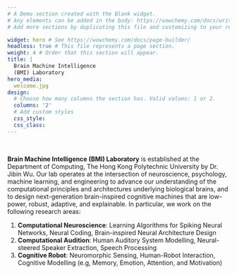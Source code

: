 ```yaml
---
# A Demo section created with the Blank widget.
# Any elements can be added in the body: https://wowchemy.com/docs/writing-markdown-latex/
# Add more sections by duplicating this file and customizing to your requirements.

widget: hero # See https://wowchemy.com/docs/page-builder/
headless: true # This file represents a page section.
weight: 4 # Order that this section will appear.
title: |
  Brain Machine Intelligence 
  (BMI) Laboratory
hero_media: 
  welcome.jpg
design:
  # Choose how many columns the section has. Valid values: 1 or 2.
  columns: '2'
  # Add custom styles
  css_style:
  css_class:
---
```


<br>

**Brain Machine Intelligence (BMI) Laboratory** is established at the Department of Computing, The Hong Kong Polytechnic University by Dr. Jibin Wu. Our lab operates at the intersection of neuroscience, psychology, machine learning, and engineering to advance our understanding of the computational principles and architectures underlying biological brains, and to design next-generation brain-inspired cognitive machines that are low-power, robust, adaptive, and explainable. In particular, we work on the following research areas:
1. **Computational Neuroscience**: Learning Algorithms for Spiking Neural Networks, Neural Coding, Brain-inspired Neural Architecture Design
2. **Computational Audition**: Human Auditory System Modelling, Neural-steered Speaker Extraction, Speech Processing
3. **Cognitive Robot**: Neuromorphic Sensing, Human-Robot Interaction, Cognitive Modelling (e.g, Memory, Emotion, Attention, and Motivation)
